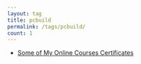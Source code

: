 ```yaml
---
layout: tag
title: pcbuild
permalink: /tags/pcbuild/
count: 1
---
```


- [Some of My Online Courses Certificates](https://samirpaulb.github.io/blog-jekyll/posts/some-of-my-online-courses-certificates/)
